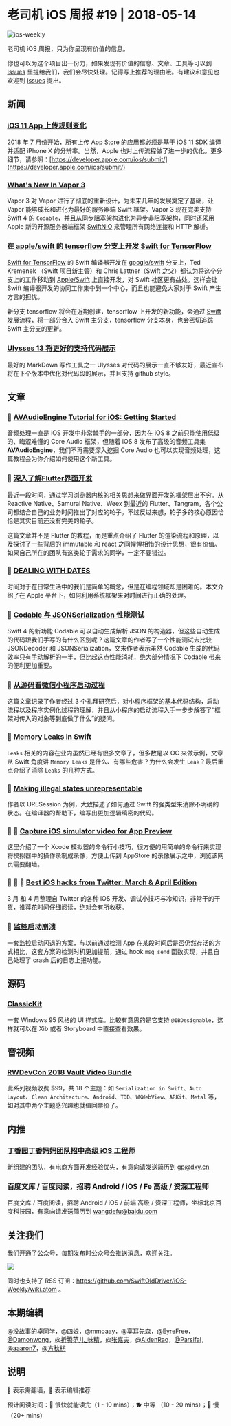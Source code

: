 # 老司机 iOS 周报 #19 | 2018-05-14

![ios-weekly](https://github.com/SwiftOldDriver/iOS-Weekly/blob/master/assets/ios-weekly.png)

老司机 iOS 周报，只为你呈现有价值的信息。

你也可以为这个项目出一份力，如果发现有价值的信息、文章、工具等可以到 [Issues](https://github.com/SwiftOldDriver/iOS-Weekly/issues) 里提给我们，我们会尽快处理。记得写上推荐的理由哦。有建议和意见也欢迎到 [Issues](https://github.com/SwiftOldDriver/iOS-Weekly/issues) 提出。

## 新闻

### [iOS 11 App 上传规则变化](https://developer.apple.com/news/?id=05072018a&utm_campaign=iOS%2BDev%2BWeekly&utm_medium=email&utm_source=iOS%2BDev%2BWeekly%2BIssue%2B351)

2018 年 7 月份开始，所有上传 App Store 的应用都必须是基于 iOS 11 SDK 编译并适配 iPhone X 的分辨率。当然，Apple 也对上传流程做了进一步的优化。更多细节，请参照：[https://developer.apple.com/ios/submit/](https://developer.apple.com/ios/submit/)

### [What's New In Vapor 3](https://geeks.brokenhands.io/blog/posts/whats-new-in-vapor-3)

Vapor 3 对 Vapor 进行了彻底的重新设计，为未来几年的发展奠定了基础，让 Vapor 能够成长和进化为最好的服务器端 Swift 框架。Vapor 3 现在完美支持 Swift 4 的 `Codable`，并且从同步阻塞架构进化为异步非阻塞架构，同时还采用 Apple 新的开源服务器端框架 [SwiftNIO](https://github.com/apple/swift-nio) 来管理所有网络连接和 HTTP 解析。

### [在 apple/swift 的 tensorflow 分支上开发 Swift for TensorFlow](https://forums.swift.org/t/swift-for-tensorflow-to-be-developed-on-tensorflow-branch-on-apple-swift-on-github/12595)

[Swift for TensorFlow](https://www.tensorflow.org/community/swift) 的 Swift 编译器开发在 [google/swift](https://github.com/google/swift) 分支上，Ted Kremenek （Swift 项目新主管）和 Chris Lattner（Swift 之父）都认为将这个分支上的工作移动到 [Apple/Swift](https://github.com/apple/swift) 上直接开发，对 Swift 社区更有益处。这样会让 Swift 编译器开发的协同工作集中到一个中心，而且也能避免大家对于 Swift 产生方言的担忧。

新分支 tensorflow 将会在近期创建，tensorflow 上开发的新功能，会通过 [Swift 发展流程](https://github.com/apple/swift-evolution)，将一部分合入 Swift 主分支，tensorflow 分支本身，也会密切追踪 Swift 主分支的更新。

### [Ulysses 13 将更好的支持代码展示](https://ulyssesapp.com/blog/2018/05/preview-code-blocks/)

最好的 MarkDown 写作工具之一 Ulysses 对代码的展示一直不够友好，最近宣布将在下个版本中优化对代码段的展示，并且支持 github style。

## 文章

### 🐢 [AVAudioEngine Tutorial for iOS: Getting Started](https://www.raywenderlich.com/185090/avaudioengine-tutorial-for-ios-getting-started)

音频处理一直是 iOS 开发中非常棘手的一部分，因为在 iOS 8 之前只能使用低级的、晦涩难懂的 Core Audio 框架，但随着 iOS 8 发布了高级的音频工具集 **AVAudioEngine**，我们不再需要深入挖掘 Core Audio 也可以实现音频处理，这篇教程会为你介绍如何使用这个新工具。

### 🐎 [深入了解Flutter界面开发](https://mp.weixin.qq.com/s/z2r2OmnY7r7dQrkO8ndkFQ)

最近一段时间，通过学习浏览器内核的相关思想来做界面开发的框架层出不穷。从 Reactive Native、Samurai Native、Weex 到最近的 Flutter、Tangram，各个公司都结合自己的业务时间推出了对应的轮子。不过反过来想，轮子多的核心原因恰恰是其实目前还没有完美的轮子。

这篇文章并不是 Flutter 的教程，而是重点介绍了 Flutter 的渲染流程和原理，以及探讨了一些背后的 immutable 和 react 之间惺惺相惜的设计思想，很有价值。如果自己所在的团队有这类轮子需求的同学，一定不要错过。

### 🐎 [DEALING WITH DATES](http://martiancraft.com/blog/2018/05/dealing-with-dates/)

时间对于在日常生活中的我们是简单的概念，但是在编程领域却是困难的。本文介绍了在 Apple 平台下，如何利用系统框架来对时间进行正确的处理。

### 🐎 [Codable 与 JSONSerialization 性能测试](https://flight.school/articles/benchmarking-codable/)

Swift 4 的新功能 Codable 可以自动生成解析 JSON 的构造器，但这些自动生成的代码跟我们手写的有什么区别呢？这篇文章的作者写了一个性能测试去比较 JSONDecoder 和 JSONSerialization，文末作者表示虽然 Codable 生成的代码效率只有手动解析的一半，但比起这点性能消耗，绝大部分情况下 Codable 带来的便利更加重要。

### 🐢 [从源码看微信小程序启动过程](https://tech.youzan.com/weapp-booting/)

这篇文章记录了作者经过 3 个礼拜研究后，对小程序框架的基本代码结构，启动流程以及程序实例化过程的理解，并且从小程序的启动流程入手一步步解答了“框架对传入的对象等到底做了什么”的疑问。

### 🌟 [Memory Leaks in Swift](https://medium.com/flawless-app-stories/memory-leaks-in-swift-bfd5f95f3a74)

`Leaks` 相关的内容在业内虽然已经有很多文章了，但多数是以 OC 来做示例，文章从 Swift 角度讲 `Memory Leaks` 是什么、有哪些危害？为什么会发生 `Leak`？最后重点介绍了消除 `Leaks` 的几种方式。

### 🐎 [Making illegal states unrepresentable](https://oleb.net/blog/2018/03/making-illegal-states-unrepresentable/)

作者以 URLSession 为例，大致描述了如何通过 Swift 的强类型来消除不明确的状态。在编译器的帮助下，编写出更加逻辑缜密的代码。

### 🚧 🐎 [Capture iOS simulator video for App Preview](http://www.avanderlee.com/workflow/capture-ios-simulator-video-app-preview/)

这里介绍了一个 Xcode 模拟器的命令行小技巧，很方便的用简单的命令行来实现将模拟器中的操作录制成录像，方便上传到 AppStore 的录像展示之中，浏览该网页需要翻墙。

### 🐢 🌟 🚧 [Best iOS hacks from Twitter: March & April Edition](https://medium.com/flawless-app-stories/best-ios-hacks-from-twitter-march-april-edition-8b538f553c83)

3 月 和 4 月整理自 Twitter 的各种 iOS 开发、调试小技巧与冷知识，非常干的干货，推荐花时间仔细阅读，绝对会有所收获。

### 🐎 [监控启动崩溃](http://sindrilin.com/apm/2018/05/12/observe_crash_at_launch.html)

一套监控启动闪退的方案，与以前通过检测 App 在某段时间后是否仍然存活的方式相比，这套方案的检测时机更加提前，通过 hook `msg_send` 函数实现，并且自己处理了 crash 后的日志上报功能。

## 源码

### [ClassicKit](https://github.com/Baddaboo/ClassicKit)

一套 Windows 95 风格的 UI 样式库。比较有意思的是它支持 `@IBDesignable`，这样就可以在 Xib 或者 Storyboard 中直接查看效果。

## 音视频

### [RWDevCon 2018 Vault Video Bundle](https://store.raywenderlich.com/products/rwdevcon-2018-vault-video-bundle)

此系列视频收费 $99，共 18 个主题：如 `Serialization in Swift`、`Auto Layout`、`Clean Architecture`、`Android`、`TDD`、`WKWebView`、`ARKit`、`Metal` 等，如对其中两个主题感兴趣也就值回票价了。

## 内推

### [丁香园丁香妈妈团队招中高级 iOS 工程师](https://www.liepin.com/job/1913949377.shtml?imscid=R000000075&ckid=533d5430df9380a3&headckid=533d5430df9380a3&pageNo=0&pageIdx0&totalIdx=0&sup=1&d_pageSize=40&siTag=kW6OQA_mI-f6OR9izNLFIw%7EfA9rXquZc5IkJpXC-Ycixw&d_headId=9ed780f47f2296b01fd302251c1dcb7e&d_ckId=9ed780f47f2296b01fd302251c1dcb7e&d_sfrom=search_fp&d_curPage=0&d_posi=0)

新组建的团队，有电商方面开发经验优先，有意向请发送简历到 gp@dxy.cn

### 百度文库 / 百度阅读，招聘 Android / iOS / Fe 高级 / 资深工程师

百度文库 / 百度阅读，招聘 Android / iOS / 前端 高级 / 资深工程师，坐标北京百度科技园，有意向请发送简历到 wangdefu@baidu.com

## 关注我们

我们开通了公众号，每期发布时公众号会推送消息，欢迎关注。

![](https://github.com/SwiftOldDriver/iOS-Weekly/blob/master/assets/qrcode_for_wechat.jpg?raw=true)

同时也支持了 RSS 订阅：https://github.com/SwiftOldDriver/iOS-Weekly/wiki.atom 。

## 本期编辑

[@没故事的卓同学](https://weibo.com/1926303682/profile)，[@四娘](https://kemchenj.github.io)，[@mmoaay](https://weibo.com/u/1302422271)，[@享耳先森](https://github.com/iblacksun)，[@EyreFree](https://weibo.com/eyrefree777)，[@Damonwong](https://weibo.com/damonone)，[@折腾范儿_味精](http://weibo.com/agvicking)，[@张嘉夫](https://weibo.com/2949394297)，[@AidenRao](https://weibo.com/AidenRao)，[@Parsifal](https://weibo.com/parsifalchang)，[@aaaron7](https://weibo.com/aaaron7)，[@方秋枋](https://weibo.com/100mango)

## 说明

🚧 表示需翻墙，🌟 表示编辑推荐

预计阅读时间：🐎 很快就能读完（1 - 10 mins）；🐕 中等 （10 - 20 mins）；🐢 慢（20+ mins）


